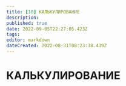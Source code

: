 ```yaml
---
title: [10] КАЛЬКУЛИРОВАНИЕ
description: 
published: true
date: 2022-09-05T22:27:05.423Z
tags: 
editor: markdown
dateCreated: 2022-08-31T08:23:38.439Z
---
```


# КАЛЬКУЛИРОВАНИЕ

